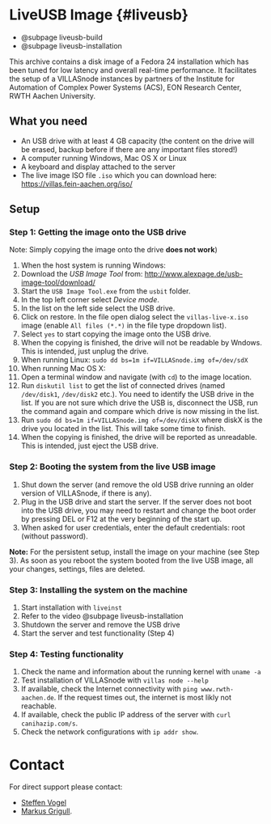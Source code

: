 # LiveUSB Image {#liveusb}

- @subpage liveusb-build
- @subpage liveusb-installation

This archive contains a disk image of a Fedora 24 installation which has been tuned for low latency and overall real-time performance. It facilitates the setup of a VILLASnode instances by partners of the Institute for Automation of Complex Power Systems (ACS), EON Research Center, RWTH Aachen University.

## What you need

 - An USB drive with at least 4 GB capacity (the content on the drive will be erased, backup before if there are any important files stored!)
 - A computer running Windows, Mac OS X or Linux
 - A keyboard and display attached to the server
 - The live image ISO file `.iso` which you can download here: <https://villas.fein-aachen.org/iso/>

## Setup

### Step 1: Getting the image onto the USB drive
Note: Simply copying the image onto the drive **does not work**)
1. When the host system is running Windows:
  1. Download the _USB Image Tool_ from: <http://www.alexpage.de/usb-image-tool/download/>
  1. Start the `USB Image Tool.exe` from the `usbit` folder.
  2. In the top left corner select _Device mode_.
  3. In the list on the left side select the USB drive.
  4. Click on restore. In the file open dialog select the `villas-live-x.iso` image (enable `All files (*.*)` in the file type dropdown list).
  5. Select `yes` to start copying the image onto the USB drive.
  6. When the copying is finished, the drive will not be readable by Wndows. This is intended, just unplug the drive.
2. When running Linux: `sudo dd bs=1m if=VILLASnode.img of=/dev/sdX`
3. When running Mac OS X:
  1. Open a terminal window and navigate (with `cd`) to the image location.
  2. Run `diskutil list` to get the list of connected drives (named `/dev/disk1`, `/dev/disk2` etc.). You need to identify the USB drive in the list. If you are not sure which drive the USB is, disconnect the USB, run the command again and compare which drive is now missing in the list.
  3. Run `sudo dd bs=1m if=VILLASnode.img of=/dev/diskX` where diskX is the drive you located in the list. This will take some time to finish.
  4. When the copying is finished, the drive will be reported as unreadable. This is intended, just eject the USB drive.

### Step 2: Booting the system from the live USB image
1. Shut down the server (and remove the old USB drive running an older version of VILLASnode, if there is any).
2. Plug in the USB drive and start the server. If the server does not boot into the USB drive, you may need to restart and change the boot order by pressing DEL or F12 at the very beginning of the start up.
3. When asked for user credentials, enter the default credentials: root (without password).    

**Note:** For the persistent setup, install the image on your machine (see  Step 3). As soon as you reboot the system booted from the live USB image, all your changes, settings, files are deleted. 

### Step 3: Installing the system on the machine
1. Start installation with `liveinst`
2. Refer to the video @subpage liveusb-installation
3. Shutdown the server and remove the USB drive 
4. Start the server and test functionality (Step 4)

### Step 4: Testing functionality
1. Check the name and information about the running kernel with `uname -a`
2. Test installation of VILLASnode with `villas node --help`
3. If available, check the Internet connectivity with `ping www.rwth-aachen.de`. If the request times out, the internet is most likly not reachable.
4. If available, check the public IP address of the server with `curl canihazip.com/s`.
5. Check the network configurations with `ip addr show`.

# Contact

For direct support please contact:

- [Steffen Vogel](stvogel@eonerc.rwth-aachen.de)
- [Markus Grigull](markus.grigull@rwth-aachen.de).
